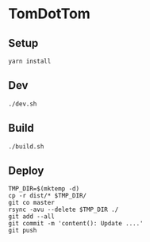 # TomDotTom

## Setup

    yarn install

## Dev

    ./dev.sh

## Build

    ./build.sh

## Deploy

    TMP_DIR=$(mktemp -d)
    cp -r dist/* $TMP_DIR/
    git co master
    rsync -avu --delete $TMP_DIR ./
    git add --all
    git commit -m 'content(): Update ....'
    git push
